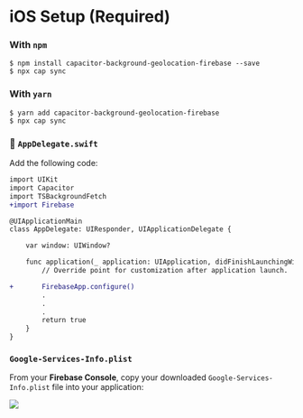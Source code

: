 # iOS Setup (Required)

### With `npm`

```shell
$ npm install capacitor-background-geolocation-firebase --save
$ npx cap sync
```

### With `yarn`

```shell
$ yarn add capacitor-background-geolocation-firebase
$ npx cap sync
```

### :open_file_folder: **`AppDelegate.swift`**

Add the following code:

```diff
import UIKit
import Capacitor
import TSBackgroundFetch
+import Firebase

@UIApplicationMain
class AppDelegate: UIResponder, UIApplicationDelegate {

    var window: UIWindow?

    func application(_ application: UIApplication, didFinishLaunchingWithOptions launchOptions: [UIApplication.LaunchOptionsKey: Any]?) -> Bool {
        // Override point for customization after application launch.

+       FirebaseApp.configure()
        .
        .
        .
        return true
    }
}

```

### **`Google-Services-Info.plist`**

From your **Firebase Console**, copy your downloaded `Google-Services-Info.plist` file into your application:

![](https://dl.dropboxusercontent.com/s/4s7kfa6quusqk7i/Google-Services.plist.png?dl=1)
